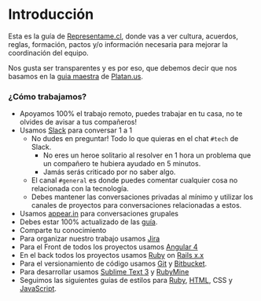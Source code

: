 # Introducción

Esta es la guía de [Representame.cl](https://www.representame.cl), donde vas a ver cultura, acuerdos, reglas, formación, pactos y/o información necesaria para mejorar la coordinación del equipo.

Nos gusta ser transparentes y es por eso, que debemos decir que nos basamos en la [guia maestra](https://github.com/platanus/la-guia) de [Platan.us](https://www.platan.us).

### ¿Cómo trabajamos?
* Apoyamos 100% el trabajo remoto, puedes trabajar en tu casa, no te olvides de avisar a tus compañeros!
* Usamos [Slack](https://slack.com/intl/es) para conversar 1 a 1
  * No dudes en preguntar! Todo lo que quieras en el chat `#tech` de Slack.
    * No eres un heroe solitario al resolver en 1 hora un problema que un compañero te hubiera ayudado en 5 minutos.
    * Jamás serás criticado por no saber algo.
  * El canal `#general` es donde puedes comentar cualquier cosa no relacionada con la tecnología.
  * Debes mantener las conversaciones privadas al mínimo y utilizar los canales de proyectos para conversaciones relacionadas a estos.
* Usamos [appear.in](http://appear.in) para conversaciones grupales
* Debes estar 100% actualizado de las [guía]().
* Comparte tu conocimiento
* Para organizar nuestro trabajo usamos [Jira](/tools/jira.md)
* Para el Front de todos los proyectos usamos [Angular 4](/code/angular.md)
* En el back todos los proyectos usamos [Ruby](/code/ruby.md) on [Rails x.x](/code/rails.md)
* Para el versionamiento de código usamos [Git](/tools/git.md) y [Bitbucket](/tools/bitbucket.md).
* Para desarrollar usamos [Sublime Text 3](/tools/sublime.md) y [RubyMine](/tools/rubymine.md)
* Seguimos las siguientes guías de estilos para [Ruby](/code/style.md), [HTML](/code/html.md), CSS y [JavaScript](/code/style.md).

